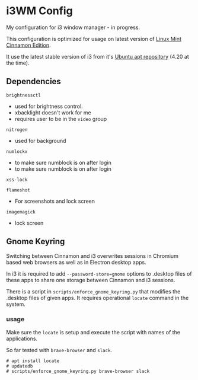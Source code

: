 # i3WM Config

My configuration for i3 window manager - in progress.

This configuration is optimized for usage on latest version of [Linux Mint Cinnamon Edition](https://www.linuxmint.com/download.php).

It use the latest stable version of i3 from it's [Ubuntu apt repository](https://i3wm.org/docs/repositories.html) (4.20 at the time).


## Dependencies

`brightnessctl`
- used for brightness control.
- xbacklight doesn't work for me
- requires user to be in the `video` group

`nitrogen`
- used for background 

`numlockx`
- to make sure numblock is on after login
- to make sure numblock is on after login 

`xss-lock`

`flameshot`
- For screenshots and lock screen

`imagemagick`
- lock screen


## Gnome Keyring

Switching between Cinnamon and i3 overwrites sessions in Chromium based web browsers as well as in Electron desktop apps.

In i3 it is required to add `--password-store=gnome` options to .desktop files of these apps to share one storage between Cinnamon and i3 sessions.

There is a script in `scripts/enforce_gnome_keyring.py` that modifies the .desktop files of given apps. It requires operational `locate` command in the system.

### usage

Make sure the `locate` is setup and execute the script with names of the applications.

So far tested with `brave-browser` and `slack`.

```
# apt install locate
# updatedb
# scripts/enforce_gnome_keyring.py brave-browser slack
```
